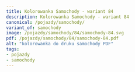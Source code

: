 ```yaml
---
title: Kolorowanka Samochody - wariant 84
description: Kolorowanka Samochody - wariant 84
canonical: /pojazdy/samochody/
variant_of: samochody
image: /pojazdy/samochody/84/samochody-84.svg
pdf: /pojazdy/samochody/84/samochody-84.pdf
alt: "kolorowanka do druku samochody PDF"
tags:
- pojazdy
- samochody
---
```

